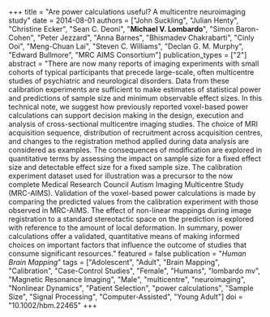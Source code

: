 +++
title = "Are power calculations useful? A multicentre neuroimaging study"
date = 2014-08-01
authors = ["John Suckling", "Julian Henty", "Christine Ecker", "Sean C. Deoni", "**Michael V. Lombardo**", "Simon Baron-Cohen", "Peter Jezzard", "Anna Barnes", "Bhismadev Chakrabarti", "Cinly Ooi", "Meng-Chuan Lai", "Steven C. Williams", "Declan G. M. Murphy", "Edward Bullmore", "MRC AIMS Consortium"]
publication_types = ["2"]
abstract = "There are now many reports of imaging experiments with small cohorts of typical participants that precede large-scale, often multicentre studies of psychiatric and neurological disorders. Data from these calibration experiments are sufficient to make estimates of statistical power and predictions of sample size and minimum observable effect sizes. In this technical note, we suggest how previously reported voxel-based power calculations can support decision making in the design, execution and analysis of cross-sectional multicentre imaging studies. The choice of MRI acquisition sequence, distribution of recruitment across acquisition centres, and changes to the registration method applied during data analysis are considered as examples. The consequences of modification are explored in quantitative terms by assessing the impact on sample size for a fixed effect size and detectable effect size for a fixed sample size. The calibration experiment dataset used for illustration was a precursor to the now complete Medical Research Council Autism Imaging Multicentre Study (MRC-AIMS). Validation of the voxel-based power calculations is made by comparing the predicted values from the calibration experiment with those observed in MRC-AIMS. The effect of non-linear mappings during image registration to a standard stereotactic space on the prediction is explored with reference to the amount of local deformation. In summary, power calculations offer a validated, quantitative means of making informed choices on important factors that influence the outcome of studies that consume significant resources."
featured = false
publication = "*Human Brain Mapping*"
tags = ["Adolescent", "Adult", "Brain Mapping", "Calibration", "Case-Control Studies", "Female", "Humans", "lombardo mv", "Magnetic Resonance Imaging", "Male", "multicentre", "neuroimaging", "Nonlinear Dynamics", "Patient Selection", "power calculations", "Sample Size", "Signal Processing", "Computer-Assisted", "Young Adult"]
doi = "10.1002/hbm.22465"
+++

